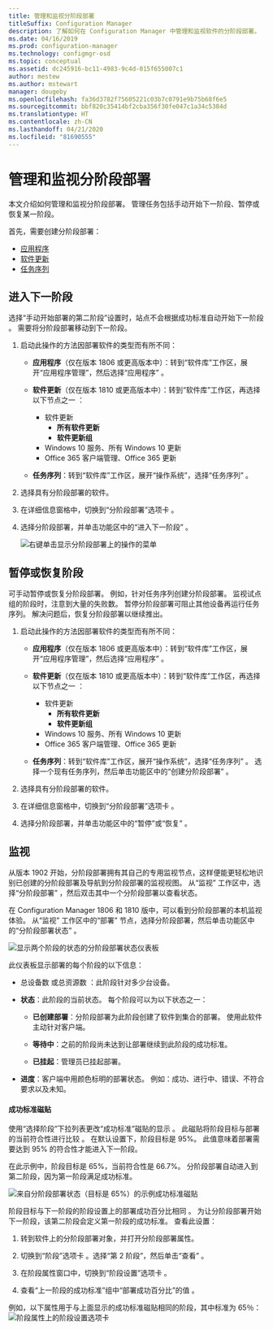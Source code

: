 ```yaml
---
title: 管理和监视分阶段部署
titleSuffix: Configuration Manager
description: 了解如何在 Configuration Manager 中管理和监视软件的分阶段部署。
ms.date: 04/16/2019
ms.prod: configuration-manager
ms.technology: configmgr-osd
ms.topic: conceptual
ms.assetid: dc245916-bc11-4983-9c4d-015f655007c1
author: mestew
ms.author: mstewart
manager: dougeby
ms.openlocfilehash: fa36d3782f75605221c03b7c0791e9b75b68f6e5
ms.sourcegitcommit: bbf820c35414bf2cba356f30fe047c1a34c5384d
ms.translationtype: HT
ms.contentlocale: zh-CN
ms.lasthandoff: 04/21/2020
ms.locfileid: "81690555"
---
```

# <a name="manage-and-monitor-phased-deployments"></a>管理和监视分阶段部署

本文介绍如何管理和监视分阶段部署。 管理任务包括手动开始下一阶段、暂停或恢复某一阶段。 

首先，需要创建分阶段部署： 
- [应用程序](create-phased-deployment-for-task-sequence.md?toc=/sccm/apps/toc.json&bc=/sccm/apps/breadcrumb/toc.json)  
- [软件更新](create-phased-deployment-for-task-sequence.md?toc=/sccm/sum/toc.json&bc=/sccm/sum/breadcrumb/toc.json)  
- [任务序列](create-phased-deployment-for-task-sequence.md)  



## <a name="move-to-the-next-phase"></a><a name="bkmk_move"></a> 进入下一阶段

选择“手动开始部署的第二阶段”设置时，站点不会根据成功标准自动开始下一阶段  。 需要将分阶段部署移动到下一阶段。  

1. 启动此操作的方法因部署软件的类型而有所不同：  

    - **应用程序**（仅在版本 1806 或更高版本中）：转到“软件库”工作区，展开“应用程序管理”，然后选择“应用程序”    。   

    - **软件更新**（仅在版本 1810 或更高版本中）：转到“软件库”工作区，再选择以下节点之一  ：    
        - 软件更新  
            - **所有软件更新**  
            - **软件更新组**   
        - Windows 10 服务、所有 Windows 10 更新   
        - Office 365 客户端管理、Office 365 更新   

    - **任务序列**：转到“软件库”工作区，展开“操作系统”，选择“任务序列”    。   

2. 选择具有分阶段部署的软件。  

3. 在详细信息窗格中，切换到“分阶段部署”选项卡  。  

4. 选择分阶段部署，并单击功能区中的“进入下一阶段”  。  

    ![右键单击显示分阶段部署上的操作的菜单](media/Suspend-phased-deployment.PNG)



## <a name="suspend-and-resume-phases"></a><a name="bkmk_suspend"></a> 暂停或恢复阶段 

可手动暂停或恢复分阶段部署。 例如，针对任务序列创建分阶段部署。 监视试点组的阶段时，注意到大量的失败数。 暂停分阶段部署可阻止其他设备再运行任务序列。 解决问题后，恢复分阶段部署以继续推出。 

1. 启动此操作的方法因部署软件的类型而有所不同：  

    - **应用程序**（仅在版本 1806 或更高版本中）：转到“软件库”工作区，展开“应用程序管理”，然后选择“应用程序”    。   

    - **软件更新**（仅在版本 1810 或更高版本中）：转到“软件库”工作区，再选择以下节点之一  ：    
        - 软件更新  
            - **所有软件更新**  
            - **软件更新组**   
        - Windows 10 服务、所有 Windows 10 更新   
        - Office 365 客户端管理、Office 365 更新   

    - **任务序列**：转到“软件库”工作区，展开“操作系统”，选择“任务序列”    。 选择一个现有任务序列，然后单击功能区中的“创建分阶段部署”  。  

2. 选择具有分阶段部署的软件。  

3. 在详细信息窗格中，切换到“分阶段部署”选项卡  。  

4. 选择分阶段部署，并单击功能区中的“暂停”或“恢复”   。  

<!-- Removed for 1806, need to clarify behavior with engineering
When you suspend a phased deployment, it sets the available and deadline times on the active deployments to a future time. When you resume, it generates a new schedule based on when you resume the phased deployment. The new schedule helps to avoid problems if you resume after the original deadline. For example, the initial schedule has the required deadline seven days after the deployment is available. You suspend it on the second day. If you aren't ready to resume it until day eight, you don't want the deployment to be immediately past the deadline. So it generates a new deadline starting from when you resume the phased deployment on day eight. 
-->


## <a name="monitor"></a><a name="bkmk_monitor"></a> 监视
<!--1358577-->
从版本 1902 开始，分阶段部署拥有其自己的专用监视节点，这样便能更轻松地识别已创建的分阶段部署及导航到分阶段部署的监视视图。 从“监视”  工作区中，选择“分阶段部署”  ，然后双击其中一个分阶段部署以查看状态。 <!--3555949-->

在 Configuration Manager 1806 和 1810 版中，可以看到分阶段部署的本机监视体验。 从“监视”  工作区中的“部署”  节点，选择分阶段部署，然后单击功能区中的“分阶段部署状态”  。

![显示两个阶段的状态的分阶段部署状态仪表板](media/1358577-phased-deployment-status.png)

此仪表板显示部署的每个阶段的以下信息：  

- 总设备数  或总资源数  ：此阶段针对多少台设备。  

- **状态**：此阶段的当前状态。 每个阶段可以为以下状态之一：  

    - **已创建部署**：分阶段部署为此阶段创建了软件到集合的部署。 使用此软件主动针对客户端。  

    - **等待中**：之前的阶段尚未达到让部署继续到此阶段的成功标准。  

    - **已挂起**：管理员已挂起部署。  

- **进度**：客户端中用颜色标明的部署状态。 例如：成功、进行中、错误、不符合要求以及未知。 

#### <a name="success-criteria-tile"></a>成功标准磁贴

使用“选择阶段”下拉列表更改“成功标准”磁贴的显示   。 此磁贴将阶段目标与部署的当前符合性进行比较  。 在默认设置下，阶段目标是 95%。 此值意味着部署需要达到 95% 的符合性才能进入下一阶段。

在此示例中，阶段目标是 65%，当前符合性是 66.7%。 分阶段部署自动进入到第二阶段，因为第一阶段满足成功标准。  

   ![来自分阶段部署状态（目标是 65%）的示例成功标准磁贴](media/pod-status-success-criteria-tile.png)

阶段目标与下一阶段的阶段设置上的部署成功百分比相同   。 为让分阶段部署开始下一阶段，该第二阶段会定义第一阶段的成功标准。 查看此设置： 

1. 转到软件上的分阶段部署对象，并打开分阶段部署属性。  

2. 切换到“阶段”选项卡  。选择“第 2 阶段”，然后单击“查看”   。  

3. 在阶段属性窗口中，切换到“阶段设置”选项卡  。  

4. 查看“上一阶段的成功标准”组中“部署成功百分比”的值   。  

例如，以下属性用于与上面显示的成功标准磁贴相同的阶段，其中标准为 65％：  
![阶段属性上的阶段设置选项卡](media/phase-properties-phase-settings.png)

